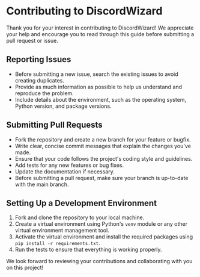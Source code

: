 # Contributing to DiscordWizard

Thank you for your interest in contributing to DiscordWizard! We appreciate your help and encourage you to read through this guide before submitting a pull request or issue.

## Reporting Issues

- Before submitting a new issue, search the existing issues to avoid creating duplicates.
- Provide as much information as possible to help us understand and reproduce the problem.
- Include details about the environment, such as the operating system, Python version, and package versions.

## Submitting Pull Requests

- Fork the repository and create a new branch for your feature or bugfix.
- Write clear, concise commit messages that explain the changes you've made.
- Ensure that your code follows the project's coding style and guidelines.
- Add tests for any new features or bug fixes.
- Update the documentation if necessary.
- Before submitting a pull request, make sure your branch is up-to-date with the main branch.

## Setting Up a Development Environment

1. Fork and clone the repository to your local machine.
2. Create a virtual environment using Python's `venv` module or any other virtual environment management tool.
3. Activate the virtual environment and install the required packages using `pip install -r requirements.txt`.
4. Run the tests to ensure that everything is working properly.

We look forward to reviewing your contributions and collaborating with you on this project!
